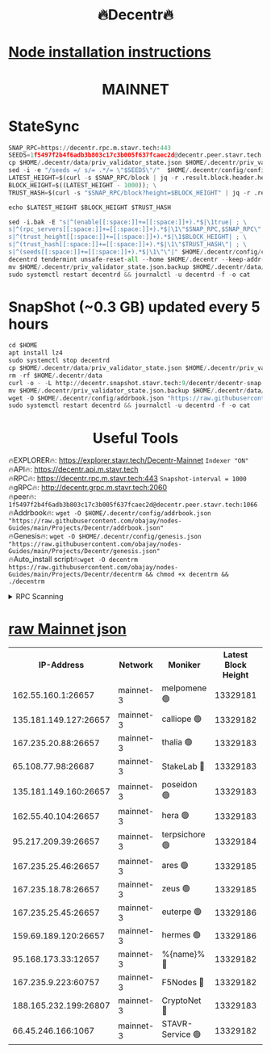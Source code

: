 <h1 align="center"> 🔥Decentr🔥</h1>

[Node installation instructions](https://github.com/obajay/nodes-Guides/tree/main/Projects/Decentr)
=
<h1 align="center"> MAINNET</h1>

# StateSync
```python
SNAP_RPC=https://decentr.rpc.m.stavr.tech:443
SEEDS=1f5497f2b4f6adb3b803c17c3b005f637fcaec2d@decentr.peer.stavr.tech:1066
cp $HOME/.decentr/data/priv_validator_state.json $HOME/.decentr/priv_validator_state.json.backup
sed -i -e "/seeds =/ s/= .*/= \"$SEEDS\"/"  $HOME/.decentr/config/config.toml
LATEST_HEIGHT=$(curl -s $SNAP_RPC/block | jq -r .result.block.header.height); \
BLOCK_HEIGHT=$((LATEST_HEIGHT - 1000)); \
TRUST_HASH=$(curl -s "$SNAP_RPC/block?height=$BLOCK_HEIGHT" | jq -r .result.block_id.hash)

echo $LATEST_HEIGHT $BLOCK_HEIGHT $TRUST_HASH

sed -i.bak -E "s|^(enable[[:space:]]+=[[:space:]]+).*$|\1true| ; \
s|^(rpc_servers[[:space:]]+=[[:space:]]+).*$|\1\"$SNAP_RPC,$SNAP_RPC\"| ; \
s|^(trust_height[[:space:]]+=[[:space:]]+).*$|\1$BLOCK_HEIGHT| ; \
s|^(trust_hash[[:space:]]+=[[:space:]]+).*$|\1\"$TRUST_HASH\"| ; \
s|^(seeds[[:space:]]+=[[:space:]]+).*$|\1\"\"|" $HOME/.decentr/config/config.toml
decentrd tendermint unsafe-reset-all --home $HOME/.decentr --keep-addr-book
mv $HOME/.decentr/priv_validator_state.json.backup $HOME/.decentr/data/priv_validator_state.json
sudo systemctl restart decentrd && journalctl -u decentrd -f -o cat
```
# SnapShot (~0.3 GB) updated every 5 hours
```python
cd $HOME
apt install lz4
sudo systemctl stop decentrd
cp $HOME/.decentr/data/priv_validator_state.json $HOME/.decentr/priv_validator_state.json.backup
rm -rf $HOME/.decentr/data
curl -o - -L http://decentr.snapshot.stavr.tech:9/decentr/decentr-snap.tar.lz4 | lz4 -c -d - | tar -x -C $HOME/.decentr --strip-components 2
mv $HOME/.decentr/priv_validator_state.json.backup $HOME/.decentr/data/priv_validator_state.json
wget -O $HOME/.decentr/config/addrbook.json "https://raw.githubusercontent.com/obajay/nodes-Guides/main/Projects/Decentr/addrbook.json"
sudo systemctl restart decentrd && journalctl -u decentrd -f -o cat
```

 <h1 align="center"> Useful Tools</h1>

🔥EXPLORER🔥:     https://explorer.stavr.tech/Decentr-Mainnet        `Indexer "ON"` \
🔥API🔥:          https://decentr.api.m.stavr.tech \
🔥RPC🔥:          https://decentr.rpc.m.stavr.tech:443              `Snapshot-interval = 1000` \
🔥gRPC🔥:         http://decentr.grpc.m.stavr.tech:2060 \
🔥peer🔥:         `1f5497f2b4f6adb3b803c17c3b005f637fcaec2d@decentr.peer.stavr.tech:1066` \
🔥Addrbook🔥:  `wget -O $HOME/.decentr/config/addrbook.json "https://raw.githubusercontent.com/obajay/nodes-Guides/main/Projects/Decentr/addrbook.json"` \
🔥Genesis🔥:  `wget -O $HOME/.decentr/config/genesis.json "https://raw.githubusercontent.com/obajay/nodes-Guides/main/Projects/Decentr/genesis.json"` \
🔥Auto_install script🔥:`wget -O decentrm https://raw.githubusercontent.com/obajay/nodes-Guides/main/Projects/Decentr/decentrm && chmod +x decentrm && ./decentrm`

<details>
<summary>RPC Scanning</summary>

<h2 align="center"> We scan nodes in real time every 4 hours. And we provide the final result of RPC endpoints.
We cannot influence the operation of these nodes in any way. </h2>


```python
If Voting Power is higher than 0 --> then the Node is a validator of the network and may be subject to attack and be a potential threat to the chain.
```
```python
We marked such validators with a red symbol
```

</details>

[raw Mainnet json](https://rpc-check.decentrm.stavr.tech/decentrm/rpc-decentrm-result.json)
=



<table><tr><th>IP-Address</th><th>Network</th><th>Moniker</th><th>Latest Block Height</th><th>Earliest Block Height</th><th>Catching Up</th><th>Tx Index</th><th>Voting Power</th><th>Scan Time</th></tr><tr><td>162.55.160.1:26657</td><td>mainnet-3</td><td>melpomene 🟢</td><td>13329181</td><td>1688950</td><td>False</td><td>on</td><td>0</td><td>2024-03-15T06:33:37.647517381UTC</td></tr><tr><td>135.181.149.127:26657</td><td>mainnet-3</td><td>calliope 🟢</td><td>13329182</td><td>1688950</td><td>False</td><td>on</td><td>0</td><td>2024-03-15T06:33:42.019337064UTC</td></tr><tr><td>167.235.20.88:26657</td><td>mainnet-3</td><td>thalia 🟢</td><td>13329183</td><td>1688950</td><td>False</td><td>on</td><td>0</td><td>2024-03-15T06:33:45.514697284UTC</td></tr><tr><td>65.108.77.98:26687</td><td>mainnet-3</td><td>StakeLab 🔴</td><td>13329183</td><td>1688950</td><td>False</td><td>on</td><td>5456320</td><td>2024-03-15T06:33:45.828985604UTC</td></tr><tr><td>135.181.149.160:26657</td><td>mainnet-3</td><td>poseidon 🟢</td><td>13329183</td><td>1688950</td><td>False</td><td>on</td><td>0</td><td>2024-03-15T06:33:50.202682806UTC</td></tr><tr><td>162.55.40.104:26657</td><td>mainnet-3</td><td>hera 🟢</td><td>13329183</td><td>1688950</td><td>False</td><td>on</td><td>0</td><td>2024-03-15T06:33:50.693240554UTC</td></tr><tr><td>95.217.209.39:26657</td><td>mainnet-3</td><td>terpsichore 🟢</td><td>13329184</td><td>1688950</td><td>False</td><td>on</td><td>0</td><td>2024-03-15T06:33:55.065189065UTC</td></tr><tr><td>167.235.25.46:26657</td><td>mainnet-3</td><td>ares 🟢</td><td>13329185</td><td>1688950</td><td>False</td><td>on</td><td>0</td><td>2024-03-15T06:33:59.344178389UTC</td></tr><tr><td>167.235.18.78:26657</td><td>mainnet-3</td><td>zeus 🟢</td><td>13329185</td><td>1688950</td><td>False</td><td>on</td><td>0</td><td>2024-03-15T06:34:01.593859579UTC</td></tr><tr><td>167.235.25.45:26657</td><td>mainnet-3</td><td>euterpe 🟢</td><td>13329186</td><td>1688950</td><td>False</td><td>on</td><td>0</td><td>2024-03-15T06:34:03.871215701UTC</td></tr><tr><td>159.69.189.120:26657</td><td>mainnet-3</td><td>hermes 🟢</td><td>13329186</td><td>1688950</td><td>False</td><td>on</td><td>0</td><td>2024-03-15T06:34:06.123469350UTC</td></tr><tr><td>95.168.173.33:12657</td><td>mainnet-3</td><td>%{name}% 🔴</td><td>13329182</td><td>8964001</td><td>False</td><td>on</td><td>4280207</td><td>2024-03-15T06:33:43.044918203UTC</td></tr><tr><td>167.235.9.223:60757</td><td>mainnet-3</td><td>F5Nodes 🔴</td><td>13329182</td><td>12380001</td><td>False</td><td>off</td><td>562</td><td>2024-03-15T06:33:43.255175946UTC</td></tr><tr><td>188.165.232.199:26807</td><td>mainnet-3</td><td>CryptoNet 🔴</td><td>13329183</td><td>13242001</td><td>False</td><td>off</td><td>916212</td><td>2024-03-15T06:33:50.477830301UTC</td></tr><tr><td>66.45.246.166:1067</td><td>mainnet-3</td><td>STAVR-Service 🟢</td><td>13329182</td><td>13328001</td><td>False</td><td>on</td><td>0</td><td>2024-03-15T06:33:42.574466649UTC</td></tr></table>
